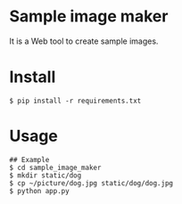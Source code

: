 # Sample image maker

It is a Web tool to create sample images.

# Install

```
$ pip install -r requirements.txt
```

# Usage
```
## Example
$ cd sample_image_maker
$ mkdir static/dog
$ cp ~/picture/dog.jpg static/dog/dog.jpg
$ python app.py
```
